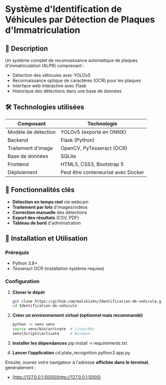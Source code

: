 # Système d'Identification de Véhicules par Détection de Plaques d'Immatriculation

## 🚗 Description

Un système complet de reconnaissance automatique de plaques d'immatriculation (ALPR) comprenant :
- Détection des véhicules avec YOLOv5
- Reconnaissance optique de caractères (OCR) pour les plaques
- Interface web interactive avec Flask
- Historique des détections dans une base de données

## 🛠️ Technologies utilisées

| Composant        | Technologie                          |
|------------------|--------------------------------------|
| Modèle de détection | YOLOv5 (exporté en ONNX)            |
| Backend          | Flask (Python)                       |
| Traitement d'image | OpenCV, PyTesseract (OCR)           |
| Base de données  | SQLite                               |
| Frontend         | HTML5, CSS3, Bootstrap 5             |
| Déploiement      | Peut être conteneurisé avec Docker   |

## 📸 Fonctionnalités clés

- **Détection en temps réel** via webcam
- **Traitement par lots** d'images/vidéos
- **Correction manuelle** des détections
- **Export des résultats** (CSV, PDF)
- **Tableau de bord** d'administration

## 🚀 Installation et Utilisation

### Prérequis
- Python 3.8+
- Tesseract OCR (installation système requise)

### Configuration
1. **Cloner le dépôt**
   ```bash
   git clone https://github.com/malikiskn/Identification-de-vehicule.git
   cd Identification-de-vehicule
   
2. **Créer un environnement virtuel (optionnel mais recommandé)**
   ```bash
   python -m venv venv
   source venv/bin/activate  # Linux/Mac
   venv\Scripts\activate     # Windows

3. **Installer les dépendances**
pip install -r requirements.txt

4. **Lancer l’application**
cd plate_recognition
python3 app.py

Ensuite, ouvrez votre navigateur à l'adresse **affichée dans le terminal**, généralement :

- [http://127.0.0.1:5000](http://127.0.0.1:5000)
 